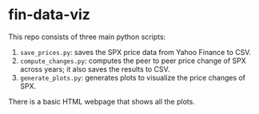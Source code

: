 # fin-data-viz

This repo consists of three main python scripts:

1. `save_prices.py`: saves the SPX price data from Yahoo Finance to CSV.
2. `compute_changes.py`: computes the peer to peer price change of SPX across years; it also saves the results to CSV.
3. `generate_plots.py`: generates plots to visualize the price changes of SPX.

There is a basic HTML webpage that shows all the plots.
